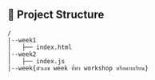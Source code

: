 ## 📁 Project Structure

```
/
|--week1
│   ├── index.html
|--week2
│   ├── index.js
|--week{ตัวเลข week ที่ทำ workshop หรือคาบเรียน}
```